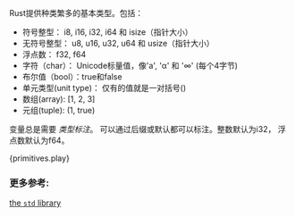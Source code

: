 Rust提供种类繁多的基本类型。包括：

* 符号整型： i8, i16, i32, i64 和 isize（指针大小）
* 无符号整型： u8, u16, u32, u64 和 usize（指针大小）
* 浮点数： f32, f64
* 字符（char）： Unicode标量值，像'a', 'α' 和 '∞' (每个4字节)
* 布尔值（bool）：true和false
* 单元类型(unit type)： 仅有的值就是一对括号()
* 数组(array):  [1, 2, 3]
* 元组(tuple): (1, true)

变量总是需要 *类型标注*。 可以通过后缀或默认都可以标注。整数默认为i32， 浮点数默认为f64。

{primitives.play}

### 更多参考:

[the `std` library][std]

[std]: http://doc.rust-lang.org/std/

